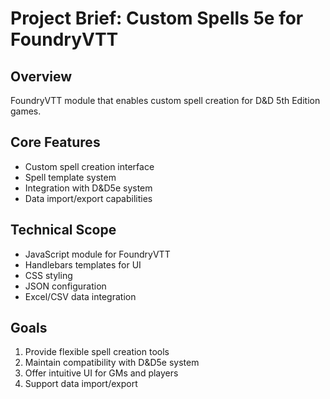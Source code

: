 # Project Brief: Custom Spells 5e for FoundryVTT

## Overview
FoundryVTT module that enables custom spell creation for D&D 5th Edition games.

## Core Features
- Custom spell creation interface
- Spell template system
- Integration with D&D5e system
- Data import/export capabilities

## Technical Scope
- JavaScript module for FoundryVTT
- Handlebars templates for UI
- CSS styling
- JSON configuration
- Excel/CSV data integration

## Goals
1. Provide flexible spell creation tools
2. Maintain compatibility with D&D5e system
3. Offer intuitive UI for GMs and players
4. Support data import/export
